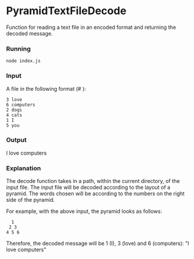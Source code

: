 # PyramidTextFileDecode
Function for reading a text file in an encoded format and returning the decoded message.
### Running
`node index.js`
### Input
A file in the following format (# <phrase>):
```
3 love
6 computers
2 dogs
4 cats
1 I
5 you
```

### Output
I love computers

### Explanation
The decode function takes in a path, within the current directory, of the input file. The input file will be decoded according to the layout of a pyramid. The words chosen will be according to the numbers on the right side of the pyramid.

For example, with the above input, the pyramid looks as follows:
```
  1
 2 3
4 5 6
```
Therefore, the decoded message will be 1 (I), 3 (love) and 6 (computers): "I love computers"